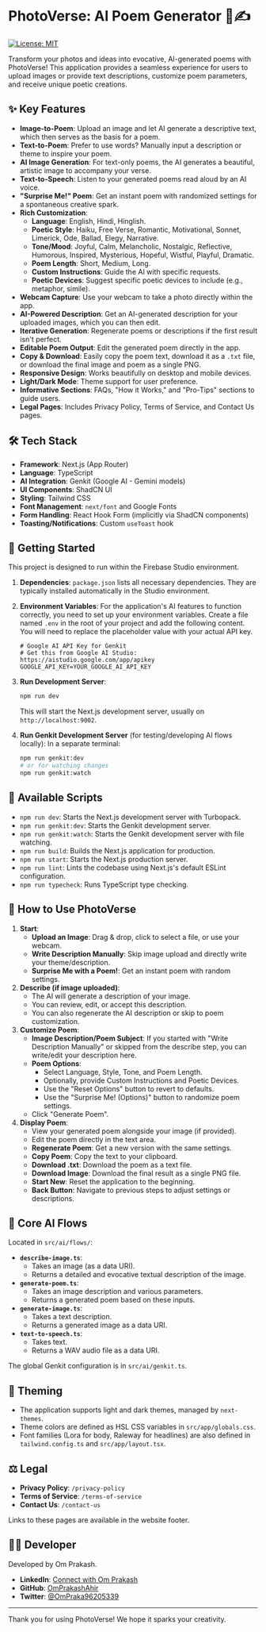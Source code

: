 # PhotoVerse: AI Poem Generator 📸✍️

[![License: MIT](https://img.shields.io/badge/License-MIT-yellow.svg)](https://opensource.org/licenses/MIT)

Transform your photos and ideas into evocative, AI-generated poems with PhotoVerse! This application provides a seamless experience for users to upload images or provide text descriptions, customize poem parameters, and receive unique poetic creations.

## ✨ Key Features

*   **Image-to-Poem**: Upload an image and let AI generate a descriptive text, which then serves as the basis for a poem.
*   **Text-to-Poem**: Prefer to use words? Manually input a description or theme to inspire your poem.
*   **AI Image Generation**: For text-only poems, the AI generates a beautiful, artistic image to accompany your verse.
*   **Text-to-Speech**: Listen to your generated poems read aloud by an AI voice.
*   **"Surprise Me!" Poem**: Get an instant poem with randomized settings for a spontaneous creative spark.
*   **Rich Customization**:
    *   **Language**: English, Hindi, Hinglish.
    *   **Poetic Style**: Haiku, Free Verse, Romantic, Motivational, Sonnet, Limerick, Ode, Ballad, Elegy, Narrative.
    *   **Tone/Mood**: Joyful, Calm, Melancholic, Nostalgic, Reflective, Humorous, Inspired, Mysterious, Hopeful, Wistful, Playful, Dramatic.
    *   **Poem Length**: Short, Medium, Long.
    *   **Custom Instructions**: Guide the AI with specific requests.
    *   **Poetic Devices**: Suggest specific poetic devices to include (e.g., metaphor, simile).
*   **Webcam Capture**: Use your webcam to take a photo directly within the app.
*   **AI-Powered Description**: Get an AI-generated description for your uploaded images, which you can then edit.
*   **Iterative Generation**: Regenerate poems or descriptions if the first result isn't perfect.
*   **Editable Poem Output**: Edit the generated poem directly in the app.
*   **Copy & Download**: Easily copy the poem text, download it as a `.txt` file, or download the final image and poem as a single PNG.
*   **Responsive Design**: Works beautifully on desktop and mobile devices.
*   **Light/Dark Mode**: Theme support for user preference.
*   **Informative Sections**: FAQs, "How it Works," and "Pro-Tips" sections to guide users.
*   **Legal Pages**: Includes Privacy Policy, Terms of Service, and Contact Us pages.

## 🛠️ Tech Stack

*   **Framework**: Next.js (App Router)
*   **Language**: TypeScript
*   **AI Integration**: Genkit (Google AI - Gemini models)
*   **UI Components**: ShadCN UI
*   **Styling**: Tailwind CSS
*   **Font Management**: `next/font` and Google Fonts
*   **Form Handling**: React Hook Form (implicitly via ShadCN components)
*   **Toasting/Notifications**: Custom `useToast` hook

## 🚀 Getting Started

This project is designed to run within the Firebase Studio environment.

1.  **Dependencies**: `package.json` lists all necessary dependencies. They are typically installed automatically in the Studio environment.
2.  **Environment Variables**: For the application's AI features to function correctly, you need to set up your environment variables. Create a file named `.env` in the root of your project and add the following content. You will need to replace the placeholder value with your actual API key.

    ```env
    # Google AI API Key for Genkit
    # Get this from Google AI Studio: https://aistudio.google.com/app/apikey
    GOOGLE_API_KEY=YOUR_GOOGLE_AI_API_KEY
    ```
3.  **Run Development Server**:
    ```bash
    npm run dev
    ```
    This will start the Next.js development server, usually on `http://localhost:9002`.

4.  **Run Genkit Development Server** (for testing/developing AI flows locally):
    In a separate terminal:
    ```bash
    npm run genkit:dev
    # or for watching changes
    npm run genkit:watch
    ```

## 🔧 Available Scripts

*   `npm run dev`: Starts the Next.js development server with Turbopack.
*   `npm run genkit:dev`: Starts the Genkit development server.
*   `npm run genkit:watch`: Starts the Genkit development server with file watching.
*   `npm run build`: Builds the Next.js application for production.
*   `npm run start`: Starts the Next.js production server.
*   `npm run lint`: Lints the codebase using Next.js's default ESLint configuration.
*   `npm run typecheck`: Runs TypeScript type checking.

## 📝 How to Use PhotoVerse

1.  **Start**:
    *   **Upload an Image**: Drag & drop, click to select a file, or use your webcam.
    *   **Write Description Manually**: Skip image upload and directly write your theme/description.
    *   **Surprise Me with a Poem!**: Get an instant poem with random settings.
2.  **Describe (if image uploaded)**:
    *   The AI will generate a description of your image.
    *   You can review, edit, or accept this description.
    *   You can also regenerate the AI description or skip to poem customization.
3.  **Customize Poem**:
    *   **Image Description/Poem Subject**: If you started with "Write Description Manually" or skipped from the describe step, you can write/edit your description here.
    *   **Poem Options**:
        *   Select Language, Style, Tone, and Poem Length.
        *   Optionally, provide Custom Instructions and Poetic Devices.
        *   Use the "Reset Options" button to revert to defaults.
        *   Use the "Surprise Me! (Options)" button to randomize poem settings.
    *   Click "Generate Poem".
4.  **Display Poem**:
    *   View your generated poem alongside your image (if provided).
    *   Edit the poem directly in the text area.
    *   **Regenerate Poem**: Get a new version with the same settings.
    *   **Copy Poem**: Copy the text to your clipboard.
    *   **Download .txt**: Download the poem as a text file.
    *   **Download Image**: Download the final result as a single PNG file.
    *   **Start New**: Reset the application to the beginning.
    *   **Back Button**: Navigate to previous steps to adjust settings or descriptions.

## 🤖 Core AI Flows

Located in `src/ai/flows/`:

*   **`describe-image.ts`**:
    *   Takes an image (as a data URI).
    *   Returns a detailed and evocative textual description of the image.
*   **`generate-poem.ts`**:
    *   Takes an image description and various parameters.
    *   Returns a generated poem based on these inputs.
*   **`generate-image.ts`**:
    *   Takes a text description.
    *   Returns a generated image as a data URI.
*   **`text-to-speech.ts`**:
    *   Takes text.
    *   Returns a WAV audio file as a data URI.

The global Genkit configuration is in `src/ai/genkit.ts`.

## 🎨 Theming

*   The application supports light and dark themes, managed by `next-themes`.
*   Theme colors are defined as HSL CSS variables in `src/app/globals.css`.
*   Font families (Lora for body, Raleway for headlines) are also defined in `tailwind.config.ts` and `src/app/layout.tsx`.

## ⚖️ Legal

*   **Privacy Policy**: `/privacy-policy`
*   **Terms of Service**: `/terms-of-service`
*   **Contact Us**: `/contact-us`

Links to these pages are available in the website footer.

## 👨‍💻 Developer

Developed by Om Prakash.

*   **LinkedIn**: [Connect with Om Prakash](https://www.linkedin.com/in/omrakash24d/)
*   **GitHub**: [OmPrakashAhir](https://github.com/omprakash24d)
*   **Twitter**: [@OmPraka96205339](https://twitter.com/omprakash25d)

---

Thank you for using PhotoVerse! We hope it sparks your creativity.
